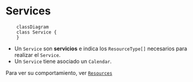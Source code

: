 # Services

```mermaid
    classDiagram
    class Service {
    }
```

* Un `Service` son **servicios** e indica los `ResourceType[]` necesarios para realizar el `Service`.
* Un `Service` tiene asociado un `Calendar`.

Para ver su comportamiento, ver [`Resources`](./resources.md)
